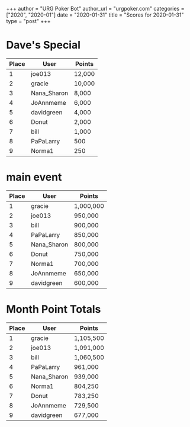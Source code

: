 +++
author = "URG Poker Bot"
author_url = "urgpoker.com"
categories = ["2020", "2020-01"]
date = "2020-01-31"
title = "Scores for 2020-01-31"
type = "post"
+++
# Dave's Special

| Place | User | Points |
|-------|------|--------|
| 1 | joe013 | 12,000 |
| 2 | gracie | 10,000 |
| 3 | Nana_Sharon | 8,000 |
| 4 | JoAnnmeme | 6,000 |
| 5 | davidgreen | 4,000 |
| 6 | Donut | 2,000 |
| 7 | bill | 1,000 |
| 8 | PaPaLarry | 500 |
| 9 | Norma1 | 250 |

# main event

| Place | User | Points |
|-------|------|--------|
| 1 | gracie | 1,000,000 |
| 2 | joe013 | 950,000 |
| 3 | bill | 900,000 |
| 4 | PaPaLarry | 850,000 |
| 5 | Nana_Sharon | 800,000 |
| 6 | Donut | 750,000 |
| 7 | Norma1 | 700,000 |
| 8 | JoAnnmeme | 650,000 |
| 9 | davidgreen | 600,000 |

# Month Point Totals

| Place | User | Points |
|-------|------|--------|
| 1 | gracie | 1,105,500 |
| 2 | joe013 | 1,091,000 |
| 3 | bill | 1,060,500 |
| 4 | PaPaLarry | 961,000 |
| 5 | Nana_Sharon | 939,000 |
| 6 | Norma1 | 804,250 |
| 7 | Donut | 783,250 |
| 8 | JoAnnmeme | 729,500 |
| 9 | davidgreen | 677,000 |
